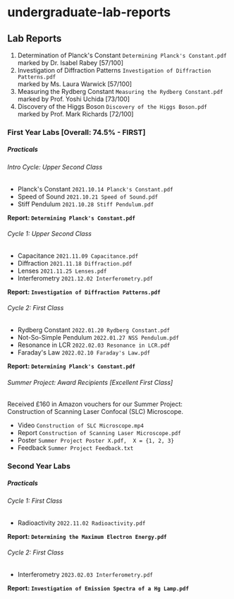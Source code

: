 # undergraduate-lab-reports

## Lab Reports

1. Determination of Planck's Constant `Determining Planck's Constant.pdf`
   <br />marked by Dr. Isabel Rabey [57/100]
2. Investigation of Diffraction Patterns `Investigation of Diffraction Patterns.pdf`
   <br />marked by Ms. Laura Warwick [57/100]
3. Measuring the Rydberg Constant `Measuring the Rydberg Constant.pdf`
   <br />marked by Prof. Yoshi Uchida [73/100]
4. Discovery of the Higgs Boson `Discovery of the Higgs Boson.pdf`
   <br />marked by Prof. Mark Richards [72/100]

### First Year Labs [Overall: 74.5% - FIRST]

##### Practicals

###### Intro Cycle: Upper Second Class

- Planck's Constant `2021.10.14 Planck's Constant.pdf`
- Speed of Sound `2021.10.21 Speed of Sound.pdf`
- Stiff Pendulum `2021.10.28 Stiff Pendulum.pdf`

**Report: `Determining Planck's Constant.pdf`**

###### Cycle 1: Upper Second Class

- Capacitance `2021.11.09 Capacitance.pdf`
- Diffraction `2021.11.18 Diffraction.pdf`
- Lenses `2021.11.25 Lenses.pdf`
- Interferometry `2021.12.02 Interferometry.pdf`

**Report: `Investigation of Diffraction Patterns.pdf`**

###### Cycle 2: First Class

- Rydberg Constant `2022.01.20 Rydberg Constant.pdf`
- Not-So-Simple Pendulum `2022.01.27 NSS Pendulum.pdf`
- Resonance in LCR `2022.02.03 Resonance in LCR.pdf`
- Faraday's Law `2022.02.10 Faraday's Law.pdf`

**Report: `Determining Planck's Constant.pdf`**

###### Summer Project: Award Recipients [Excellent First Class]

Received £160 in Amazon vouchers for our Summer Project:<br />
Construction of Scanning Laser Confocal (SLC) Microscope.

- Video `Construction of SLC Microscope.mp4`
- Report `Construction of Scanning Laser Microscope.pdf`
- Poster `Summer Project Poster X.pdf,  X = {1, 2, 3}`
- Feedback `Summer Project Feedback.txt`

### Second Year Labs

##### Practicals

###### Cycle 1: First Class

- Radioactivity `2022.11.02 Radioactivity.pdf`

**Report: `Determining the Maximum Electron Energy.pdf`**

###### Cycle 2: First Class

- Interferometry `2023.02.03 Interferometry.pdf`

**Report: `Investigation of Emission Spectra of a Hg Lamp.pdf`**